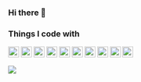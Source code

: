 ### Hi there 👋

<!--
**Jeffery1110/Jeffery1110** is a ✨ _special_ ✨ repository because its `README.md` (this file) appears on your GitHub profile.

Here are some ideas to get you started:

- 🔭 I’m currently working on ...
- 🌱 I’m currently learning ...
- 👯 I’m looking to collaborate on ...
- 🤔 I’m looking for help with ...
- 💬 Ask me about ...
- 📫 How to reach me: ...
- 😄 Pronouns: ...
- ⚡ Fun fact: ...
-->

<h3>Things I code with</h3>
<p>
  <a href="https://kotlinlang.org/">
  <img style="height:22px" alt="kotlin" src="https://img.shields.io/badge/-Kotlin-7971E1?style=flat-square&logo=kotlin&logoColor=white"></a>
  <img style="height:22px" alt="android" src="https://img.shields.io/badge/-Android-70D78B?style=for-the-badge&logo=android&logoColor=white">
  <img style="height:22px" alt="java" src="https://img.shields.io/badge/-Java-ff1234?style=flat-square&logo=java&logoColor=white">
  <img style="height:22px" alt="github actions" src="https://img.shields.io/badge/-Github_Actions-2088FF?style=flat-square&logo=github-actions&logoColor=white" />
  <img style="height:22px" alt="Google Cloud Platform" src="https://img.shields.io/badge/-Google_Cloud_Platform-1a73e8?style=flat-square&logo=google-cloud&logoColor=white" />
  <img style="height:22px" alt="git" src="https://img.shields.io/badge/-Git-F05032?style=flat-square&logo=git&logoColor=white" />
  <img style="height:22px" alt="html5" src="https://img.shields.io/badge/-HTML5-E34F26?style=flat-square&logo=html5&logoColor=white" />
  <img style="height:22px" alt="Nodejs" src="https://img.shields.io/badge/-Nodejs-43853d?style=flat-square&logo=Node.js&logoColor=white" />
  <img style="height:22px" alt="Firebase" src="https://img.shields.io/badge/-Firebase-FFCA28?style=flat-square&logo=Firebase&logoColor=white" />
  <img style="height:22px" alt="Firebase" src="https://img.shields.io/badge/-c-FFFFFF?style=flat-square&logo=c&logoColor=black" />
</p>
<img src = "https://github-readme-stats.vercel.app/api/top-langs/?username=Jeffery1110&layout=compact&include_all_commits=true&count_private=true">

